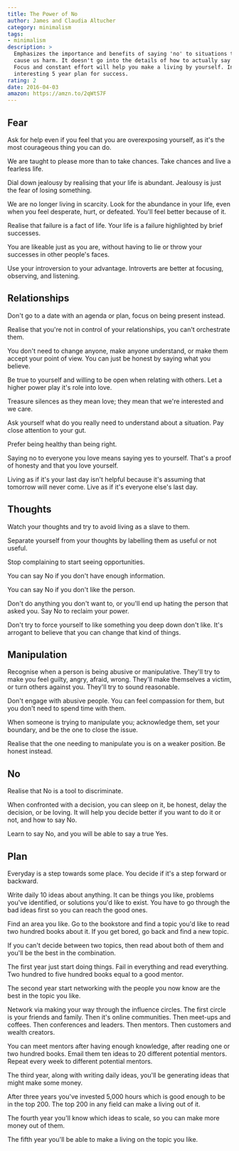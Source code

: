 ```yaml
---
title: The Power of No
author: James and Claudia Altucher
category: minimalism
tags:
- minimalism
description: >
  Emphasizes the importance and benefits of saying 'no' to situations that can
  cause us harm. It doesn't go into the details of how to actually say 'no'.
  Focus and constant effort will help you make a living by yourself. Includes an
  interesting 5 year plan for success.
rating: 2
date: 2016-04-03
amazon: https://amzn.to/2qWtS7F
---
```


## Fear

Ask for help even if you feel that you are overexposing yourself, as it's the
most courageous thing you can do.

We are taught to please more than to take chances. Take chances and live a
fearless life.

Dial down jealousy by realising that your life is abundant. Jealousy is just the
fear of losing something.

We are no longer living in scarcity. Look for the abundance in your life, even
when you feel desperate, hurt, or defeated. You'll feel better because of it.

Realise that failure is a fact of life. Your life is a failure highlighted by
brief successes.

You are likeable just as you are, without having to lie or throw your successes
in other people's faces.

Use your introversion to your advantage. Introverts are better at focusing,
observing, and listening.

## Relationships

Don't go to a date with an agenda or plan, focus on being present instead.

Realise that you're not in control of your relationships, you can't orchestrate
them.

You don't need to change anyone, make anyone understand, or make them accept
your point of view. You can just be honest by saying what you believe.

Be true to yourself and willing to be open when relating with others. Let a
higher power play it's role into love.

Treasure silences as they mean love; they mean that we're interested and we
care.

Ask yourself what do you really need to understand about a situation. Pay close
attention to your gut.

Prefer being healthy than being right.

Saying no to everyone you love means saying yes to yourself. That's a proof of
honesty and that you love yourself.

Living as if it's your last day isn't helpful because it's assuming that
tomorrow will never come. Live as if it's everyone else's last day.

## Thoughts

Watch your thoughts and try to avoid living as a slave to them.

Separate yourself from your thoughts by labelling them as useful or not useful.

Stop complaining to start seeing opportunities.

You can say No if you don't have enough information.

You can say No if you don't like the person.

Don't do anything you don't want to, or you'll end up hating the person that
asked you. Say No to reclaim your power.

Don't try to force yourself to like something you deep down don't like. It's
arrogant to believe that you can change that kind of things.

## Manipulation

Recognise when a person is being abusive or manipulative. They'll try to make
you feel guilty, angry, afraid, wrong. They'll make themselves a victim, or turn
others against you. They'll try to sound reasonable.

Don't engage with abusive people. You can feel compassion for them, but you
don't need to spend time with them.

When someone is trying to manipulate you; acknowledge them, set your boundary,
and be the one to close the issue.

Realise that the one needing to manipulate you is on a weaker position. Be
honest instead.

## No

Realise that No is a tool to discriminate.

When confronted with a decision, you can sleep on it, be honest, delay the
decision, or be loving. It will help you decide better if you want to do it or
not, and how to say No.

Learn to say No, and you will be able to say a true Yes.

## Plan

Everyday is a step towards some place. You decide if it's a step forward or
backward.

Write daily 10 ideas about anything. It can be things you like, problems you've
identified, or solutions you'd like to exist. You have to go through the bad
ideas first so you can reach the good ones.

Find an area you like. Go to the bookstore and find a topic you'd like to read
two hundred books about it. If you get bored, go back and find a new topic.

If you can't decide between two topics, then read about both of them and you'll
be the best in the combination.

The first year just start doing things. Fail in everything and read everything.
Two hundred to five hundred books equal to a good mentor.

The second year start networking with the people you now know are the best in
the topic you like.

Network via making your way through the influence circles. The first circle is
your friends and family. Then it's online communities. Then meet-ups and
coffees. Then conferences and leaders. Then mentors. Then customers and wealth
creators.

You can meet mentors after having enough knowledge, after reading one or two
hundred books. Email them ten ideas to 20 different potential mentors. Repeat
every week to different potential mentors.

The third year, along with writing daily ideas, you'll be generating ideas that
might make some money.

After three years you've invested 5,000 hours which is good enough to be in the
top 200. The top 200 in any field can make a living out of it.

The fourth year you'll know which ideas to scale, so you can make more money out
of them.

The fifth year you'll be able to make a living on the topic you like.
